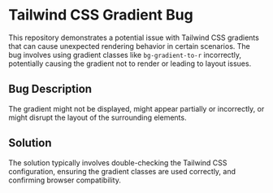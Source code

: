 # Tailwind CSS Gradient Bug

This repository demonstrates a potential issue with Tailwind CSS gradients that can cause unexpected rendering behavior in certain scenarios.  The bug involves using gradient classes like `bg-gradient-to-r` incorrectly, potentially causing the gradient not to render or leading to layout issues.

## Bug Description

The gradient might not be displayed, might appear partially or incorrectly, or might disrupt the layout of the surrounding elements.

## Solution

The solution typically involves double-checking the Tailwind CSS configuration, ensuring the gradient classes are used correctly, and confirming browser compatibility.
